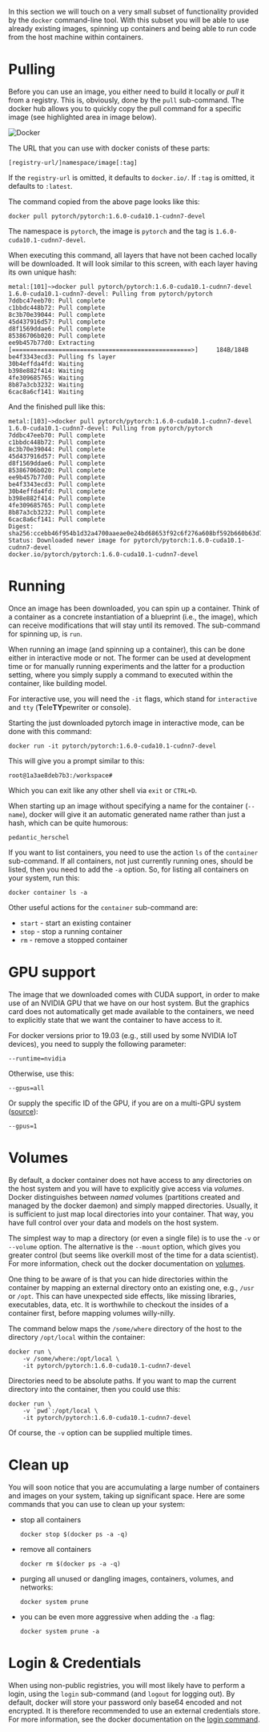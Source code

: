 In this section we will touch on a very small subset of functionality provided by the `docker`
command-line tool. With this subset you will be able to use already existing images,
spinning up containers and being able to run code from the host machine within 
containers.


# Pulling
Before you can use an image, you either need to build it locally or *pull* it from a 
registry. This is, obviously, done by the `pull` sub-command. The docker hub allows
you to quickly copy the pull command for a specific image (see highlighted area in
image below).

![Docker](img/docker_hub_pytorch.png)

The URL that you can use with docker conists of these parts:
```
[registry-url/]namespace/image[:tag]
```

If the `registry-url` is omitted, it defaults to `docker.io/`. 
If `:tag` is omitted, it defaults to `:latest`.


The command copied from the above page looks like this:

```commandline
docker pull pytorch/pytorch:1.6.0-cuda10.1-cudnn7-devel
```

The namespace is `pytorch`, the image is `pytorch` and the tag is `1.6.0-cuda10.1-cudnn7-devel`.

When executing this command, all layers that have not been cached locally will be
downloaded. It will look similar to this screen, with each layer having its own
unique hash:

```commandline
metal:[101]~>docker pull pytorch/pytorch:1.6.0-cuda10.1-cudnn7-devel
1.6.0-cuda10.1-cudnn7-devel: Pulling from pytorch/pytorch
7ddbc47eeb70: Pull complete 
c1bbdc448b72: Pull complete 
8c3b70e39044: Pull complete 
45d437916d57: Pull complete 
d8f1569ddae6: Pull complete 
85386706b020: Pull complete 
ee9b457b77d0: Extracting [==================================================>]     184B/184B
be4f3343ecd3: Pulling fs layer 
30b4effda4fd: Waiting 
b398e882f414: Waiting 
4fe309685765: Waiting 
8b87a3cb3232: Waiting 
6cac8a6cf141: Waiting 
```

And the finished pull like this:

```commandline
metal:[103]~>docker pull pytorch/pytorch:1.6.0-cuda10.1-cudnn7-devel
1.6.0-cuda10.1-cudnn7-devel: Pulling from pytorch/pytorch
7ddbc47eeb70: Pull complete 
c1bbdc448b72: Pull complete 
8c3b70e39044: Pull complete 
45d437916d57: Pull complete 
d8f1569ddae6: Pull complete 
85386706b020: Pull complete 
ee9b457b77d0: Pull complete 
be4f3343ecd3: Pull complete 
30b4effda4fd: Pull complete 
b398e882f414: Pull complete 
4fe309685765: Pull complete 
8b87a3cb3232: Pull complete 
6cac8a6cf141: Pull complete 
Digest: sha256:ccebb46f954b1d32a4700aaeae0e24bd68653f92c6f276a608bf592b660b63d7
Status: Downloaded newer image for pytorch/pytorch:1.6.0-cuda10.1-cudnn7-devel
docker.io/pytorch/pytorch:1.6.0-cuda10.1-cudnn7-devel
```


# Running

Once an image has been downloaded, you can spin up a container. Think of a container
as a concrete instantiation of a blueprint (i.e., the image), which can receive
modifications that will stay until its removed. The sub-command for spinning up, 
is `run`.

When running an image (and spinning up a container), this can be done either
in interactive mode or not. The former can be used at development time or for 
manually running experiments and the latter for a production setting, where you 
simply supply a command to executed within the container, like building model.

For interactive use, you will need the `-it` flags, which stand for `interactive`
and `tty` (**T**ele**TY**pewriter or console).

Starting the just downloaded pytorch image in interactive mode, can be done with 
this command:

```commandline
docker run -it pytorch/pytorch:1.6.0-cuda10.1-cudnn7-devel
```

This will give you a prompt similar to this: 

```
root@1a3ae8deb7b3:/workspace#
```

Which you can exit like any other shell via `exit` or `CTRL+D`.

When starting up an image without specifying a name for the container (`--name`),
docker will give it an automatic generated name rather than just a hash, which 
can be quite humorous:

```
pedantic_herschel
```

If you want to list containers, you need to use the action `ls` of the `container` 
sub-command. If all containers, not just currently running ones, should be listed, 
then you need to add the `-a` option. So, for listing all containers on your system, 
run this:

```commandline
docker container ls -a
```

Other useful actions for the `container` sub-command are:

* `start` - start an existing container
* `stop` - stop a running container
* `rm` - remove a stopped container


# GPU support

The image that we downloaded comes with CUDA support, in order to make use of
an NVIDIA GPU that we have on our host system. But the graphics card does not
automatically get made available to the containers, we need to explicitly state
that we want the container to have access to it.

For docker versions prior to 19.03 (e.g., still used by some NVIDIA IoT devices), 
you need to supply the following parameter:

```
--runtime=nvidia
```

Otherwise, use this:

```
--gpus=all
```

Or supply the specific ID of the GPU, if you are on a multi-GPU system 
([source](https://docs.nvidia.com/datacenter/cloud-native/container-toolkit/user-guide.html#gpu-enumeration)):

```
--gpus=1
```


# Volumes

By default, a docker container does not have access to any directories on the host
system and you will have to explicitly give access via *volumes*. Docker distinguishes
between *named* volumes (partitions created and managed by the docker daemon) and
simply mapped directories. Usually, it is sufficient to just map local directories
into your container. That way, you have full control over your data and models on 
the host system. 

The simplest way to map a directory (or even a single file) is to use the 
`-v` or `--volume` option. The alternative is the `--mount` option, which gives 
you greater control (but seems like overkill most of the time for a data scientist). 
For more information, check out the docker documentation on 
[volumes](https://docs.docker.com/storage/volumes/).

One thing to be aware of is that you can hide directories within the container
by mapping an external directory onto an existing one, e.g., `/usr` or `/opt`.
This can have unexpected side effects, like missing libraries, executables, data, etc.
It is worthwhile to checkout the insides of a container first, before mapping
volumes willy-nilly.

The command below maps the `/some/where` directory of the host to the directory
`/opt/local` within the container:

```commandline
docker run \
    -v /some/where:/opt/local \ 
    -it pytorch/pytorch:1.6.0-cuda10.1-cudnn7-devel
```

Directories need to be absolute paths. If you want to map the current directory
into the container, then you could use this:

```commandline
docker run \
    -v `pwd`:/opt/local \ 
    -it pytorch/pytorch:1.6.0-cuda10.1-cudnn7-devel
```

Of course, the `-v` option can be supplied multiple times.


# Clean up

You will soon notice that you are accumulating a large number of containers
and images on your system, taking up significant space. Here are some commands
that you can use to clean up your system:

* stop all containers

    ```
    docker stop $(docker ps -a -q)
    ```
* remove all containers

    ```
    docker rm $(docker ps -a -q)
    ```

* purging all unused or dangling images, containers, volumes, and networks:

    ```
    docker system prune
    ```

* you can be even more aggressive when adding the `-a` flag:

    ```
    docker system prune -a
    ```


# Login & Credentials

When using non-public registries, you will most likely have to perform a login,
using the `login` sub-command (and `logout` for logging out). By default, docker
will store your password only base64 encoded and not encrypted. It is therefore
recommended to use an external credentials store. For more information, see
the docker documentation on the [login command](https://docs.docker.com/engine/reference/commandline/login/).